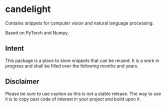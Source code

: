 # candelight

Contains snippets for computer vision and natural language processing.

Based on PyTorch and Numpy.

## Intent

This package is a place to store snippets that can be reused. It is a work in progress and shall be filled over the following months and years.

## Disclaimer

Please be sure to use caution as this is not a stable release. The way to use it is to copy past code of interest in your project and build upon it.

